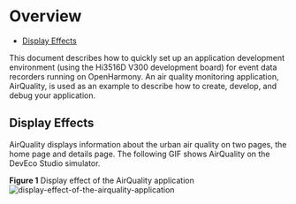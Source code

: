# Overview<a name="EN-US_TOPIC_0000001055367650"></a>

-   [Display Effects](#section3997224182313)

This document describes how to quickly set up an application development environment \(using the Hi3516D V300 development board\) for event data recorders running on OpenHarmony. An air quality monitoring application, AirQuality, is used as an example to describe how to create, develop, and debug your application.

## Display Effects<a name="section3997224182313"></a>

AirQuality displays information about the urban air quality on two pages, the home page and details page. The following GIF shows AirQuality on the DevEco Studio simulator.

**Figure  1**  Display effect of the AirQuality application<a name="fig1760214255613"></a>  
![](figures/display-effect-of-the-airquality-application.gif "display-effect-of-the-airquality-application")

